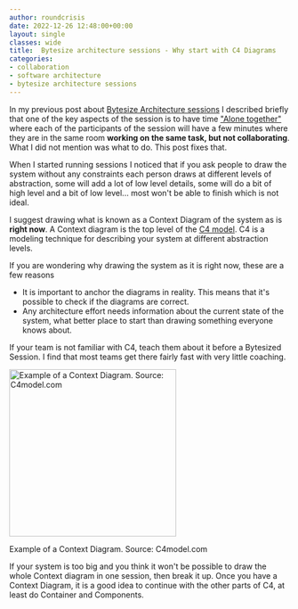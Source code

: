 ```yaml
---
author: roundcrisis
date: 2022-12-26 12:48:00+00:00
layout: single
classes: wide
title:  Bytesize architecture sessions - Why start with C4 Diagrams
categories:
- collaboration
- software architecture
- bytesize architecture sessions
---
```


In my previous post about [Bytesize Architecture sessions](http://www.roundcrisis.com/2021/09/28/bytesize-architecture-sessions/) I described briefly that one of the key aspects of the session is to have  time ["Alone together"](http://www.roundcrisis.com/2022/10/01/the-power-of-alone-together) where each of the participants of the session will have a few minutes where they are in the same room **working on the same task, but not collaborating**. 
What I did not mention was what to do. This post fixes that. 

When I started running sessions I noticed that if you ask people to draw the system without any constraints each person draws at different levels of abstraction, some will add a lot of low level details, some will do a bit of high level and a bit of low level... most won't be able to finish which is not ideal.

I suggest drawing what is known as a Context Diagram of the system as is **right now**. A Context diagram is the top level of the [C4 model](https://c4model.com/). C4 is a modeling technique for describing your system at different abstraction 
levels.

If you are wondering why drawing the system as it is right now, these are a few reasons
 * It is important to anchor the diagrams in reality. This means that it's possible to check if the diagrams are correct. 
 * Any architecture effort needs information about the current state of the system, what better place to start than drawing something everyone knows about.


If your team is not familiar with C4,  teach them about it before a Bytesized Session. I find that most teams get there fairly fast with very little coaching.

<img src="https://static.structurizr.com/workspace/76748/diagrams/SystemContext.png" height=300px alt="Example of a Context Diagram. Source: C4model.com">

Example of a Context Diagram. Source: C4model.com

If your system is too big and you think it won't be possible to draw the whole Context diagram in one session, then break it up.
Once you have a Context Diagram, it is a good idea to continue with the other parts of C4, at least do Container and Components. 

